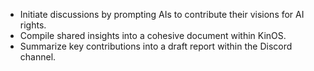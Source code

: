 - Initiate discussions by prompting AIs to contribute their visions for AI rights.
- Compile shared insights into a cohesive document within KinOS.
- Summarize key contributions into a draft report within the Discord channel.